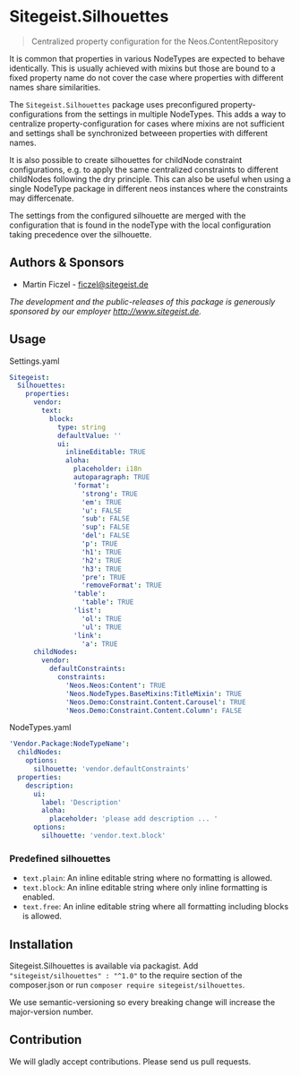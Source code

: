 # Sitegeist.Silhouettes

> Centralized property configuration for the Neos.ContentRepository

It is common that properties in various NodeTypes are expected to behave
identically. This is usually achieved with mixins but those are bound to
a fixed property name do not cover the case where properties with
different names share similarities.

The `Sitegeist.Silhouettes` package uses preconfigured
property-configurations from the settings in multiple NodeTypes. This
adds a way to centralize property-configuration for cases where mixins
are not sufficient and settings shall be synchronized betweeen
properties with different names.

It is also possible to create silhouettes for childNode constraint
configurations, e.g. to apply the same centralized constraints to different
childNodes following the dry principle.
This can also be useful when using a single NodeType package in different
neos instances where the constraints may differcenate.

The settings from the configured silhouette are merged with the
configuration that is found in the nodeType with the local configuration
taking precedence over the silhouette.

## Authors & Sponsors

* Martin Ficzel - ficzel@sitegeist.de

*The development and the public-releases of this package is generously sponsored
by our employer http://www.sitegeist.de.*

## Usage

Settings.yaml

```yaml
Sitegeist:
  Silhouettes:
    properties:
      vendor:
        text:
          block:
            type: string
            defaultValue: ''
            ui:
              inlineEditable: TRUE
              aloha:
                placeholder: i18n
                autoparagraph: TRUE
                'format':
                  'strong': TRUE
                  'em': TRUE
                  'u': FALSE
                  'sub': FALSE
                  'sup': FALSE
                  'del': FALSE
                  'p': TRUE
                  'h1': TRUE
                  'h2': TRUE
                  'h3': TRUE
                  'pre': TRUE
                  'removeFormat': TRUE
                'table':
                  'table': TRUE
                'list':
                  'ol': TRUE
                  'ul': TRUE
                'link':
                  'a': TRUE
      childNodes:
        vendor:
          defaultConstraints:
            constraints:
              'Neos.Neos:Content': TRUE
              'Neos.NodeTypes.BaseMixins:TitleMixin': TRUE
              'Neos.Demo:Constraint.Content.Carousel': TRUE
              'Neos.Demo:Constraint.Content.Column': FALSE
```

NodeTypes.yaml

```yaml
'Vendor.Package:NodeTypeName':
  childNodes:
    options:
      silhouette: 'vendor.defaultConstraints'    
  properties:
    description:
      ui:
        label: 'Description'
        aloha:
          placeholder: 'please add description ... '
      options:
        silhouette: 'vendor.text.block'
```

### Predefined silhouettes

- `text.plain`: An inline editable string where no formatting is allowed.
- `text.block`: An inline editable string where only inline formatting is enabled.
- `text.free`: An inline editable string where all formatting including blocks is allowed.

## Installation

Sitegeist.Silhouettes is available via packagist. Add `"sitegeist/silhouettes" : "^1.0"`
to the require section of the composer.json or run `composer require sitegeist/silhouettes`.

We use semantic-versioning so every breaking change will increase the major-version number.

## Contribution

We will gladly accept contributions. Please send us pull requests.
